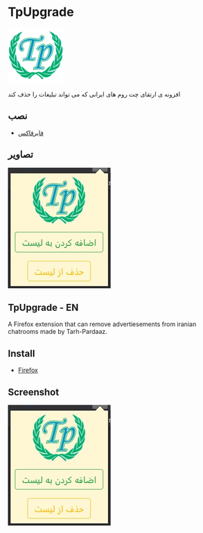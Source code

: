 # TpUpgrade

![logo](icons/icon128.png)

افزونه ی ارتقای چت روم های ایرانی که می تواند تبلیغات را حذف کند

## نصب

+ [فایرفاکس](https://addons.mozilla.org/en-US/firefox/addon/tpupgrade)

## تصاویر

![screenshot](screenshot.jpg)

## TpUpgrade - EN

A Firefox extension that can remove advertiesements from iranian chatrooms made by Tarh-Pardaaz.

## Install

+ [Firefox](https://addons.mozilla.org/en-US/firefox/addon/tpupgrade)

## Screenshot

![screenshot](screenshot.jpg)
